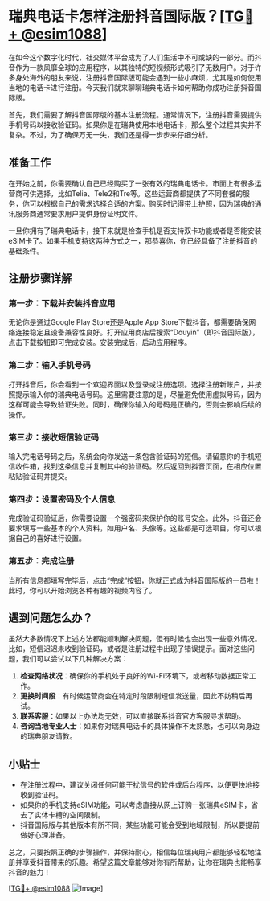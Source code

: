 # 瑞典电话卡怎样注册抖音国际版？[[TG💪+ @esim1088](https://t.me/s/esim1088)]

在如今这个数字化时代，社交媒体平台成为了人们生活中不可或缺的一部分。而抖音作为一款风靡全球的应用程序，以其独特的短视频形式吸引了无数用户。对于许多身处海外的朋友来说，注册抖音国际版可能会遇到一些小麻烦，尤其是如何使用当地的电话卡进行注册。今天我们就来聊聊瑞典电话卡如何帮助你成功注册抖音国际版。

首先，我们需要了解抖音国际版的基本注册流程。通常情况下，注册抖音需要提供手机号码以接收验证码。如果你是在瑞典使用本地电话卡，那么整个过程其实并不复杂。不过，为了确保万无一失，我们还是得一步步来仔细分析。

## 准备工作

在开始之前，你需要确认自己已经购买了一张有效的瑞典电话卡。市面上有很多运营商可供选择，比如Telia、Tele2和Tre等。这些运营商都提供了不同套餐的服务，你可以根据自己的需求选择合适的方案。购买时记得带上护照，因为瑞典的通讯服务商通常要求用户提供身份证明文件。

一旦你拥有了瑞典电话卡，接下来就是检查手机是否支持双卡功能或者是否能安装eSIM卡了。如果手机支持这两种方式之一，那恭喜你，你已经具备了注册抖音的基础条件。

## 注册步骤详解

### 第一步：下载并安装抖音应用

无论你是通过Google Play Store还是Apple App Store下载抖音，都需要确保网络连接稳定且设备兼容性良好。打开应用商店后搜索“Douyin”（即抖音国际版），点击下载按钮即可完成安装。安装完成后，启动应用程序。

### 第二步：输入手机号码

打开抖音后，你会看到一个欢迎界面以及登录或注册选项。选择注册新账户，并按照提示输入你的瑞典电话号码。这里需要注意的是，尽量避免使用虚拟号码，因为这样可能会导致验证失败。同时，确保你输入的号码是正确的，否则会影响后续的操作。

### 第三步：接收短信验证码

输入完电话号码之后，系统会向你发送一条包含验证码的短信。请留意你的手机短信收件箱，找到这条信息并复制其中的验证码。然后返回到抖音页面，在相应位置粘贴验证码并提交。

### 第四步：设置密码及个人信息

完成验证码验证后，你需要设置一个强密码来保护你的账号安全。此外，抖音还会要求填写一些基本的个人资料，如用户名、头像等。这些都是可选项目，你可以根据自己的喜好进行设置。

### 第五步：完成注册

当所有信息都填写完毕后，点击“完成”按钮，你就正式成为抖音国际版的一员啦！此时，你可以开始浏览各种有趣的视频内容了。

## 遇到问题怎么办？

虽然大多数情况下上述方法都能顺利解决问题，但有时候也会出现一些意外情况。比如，短信迟迟未收到验证码，或者是注册过程中出现了错误提示。面对这些问题，我们可以尝试以下几种解决方案：

1. **检查网络状况**：确保你的手机处于良好的Wi-Fi环境下，或者移动数据正常工作。
2. **更换时间段**：有时候运营商会在特定时段限制短信发送量，因此不妨稍后再试。
3. **联系客服**：如果以上办法均无效，可以直接联系抖音官方客服寻求帮助。
4. **咨询当地专业人士**：如果你对瑞典电话卡的具体操作不太熟悉，也可以向身边的瑞典朋友请教。

## 小贴士

- 在注册过程中，建议关闭任何可能干扰信号的软件或后台程序，以便更快地接收到验证码。
- 如果你的手机支持eSIM功能，可以考虑直接从网上订购一张瑞典eSIM卡，省去了实体卡槽的空间限制。
- 抖音国际版与其他版本有所不同，某些功能可能会受到地域限制，所以要提前做好心理准备。

总之，只要按照正确的步骤操作，并保持耐心，相信每位瑞典用户都能够轻松地注册并享受抖音带来的乐趣。希望这篇文章能够对你有所帮助，让你在瑞典也能畅享抖音的魅力！

[[TG💪+ @esim1088](https://t.me/s/esim1088) ![Image](https://i.postimg.cc/4NQfJmqS/Snipaste-2025-05-13-00-14-12.png)]